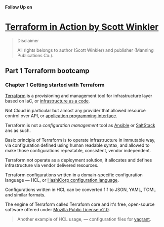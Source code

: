 **Follow Up on**

# [Terraform in Action by Scott Winkler](https://www.goodreads.com/book/show/50542114-terraform-in-action?from_search=true&from_srp=true&qid=yYmNexMK5C&rank=1)

> Disclaimer
>
> All rights belongs to author (Scott Winkler) and publisher (Manning Publications Co.).

## Part 1 Terraform bootcamp

### Chapter 1 Getting started with Terraform

[Terraform](https://www.terraform.io/) is a provisioning and management tool for
infrastructure layer based on IaC, or [infrastructure as a code](https://en.wikipedia.org/wiki/Infrastructure_as_code).

Not Cloud in particular but almost any provider that allowed resource control over
API, or [application programming interface](https://en.wikipedia.org/wiki/API).

Terraform is not a _configuration management_ tool as [Ansible](https://www.ansible.com/)
or [SaltStack](https://saltproject.io/) ans as such.

Basic principle of Terraform is to operate infrastructure in immutable way, via
configuration defined using human readable syntax, and allowed to make
those configurations repeatable, consistent, vendor independent.

Terraform not operate as a deployment solution, it allocates and defines
infrastructure via vendor delivered resources.

Terraform configurations written in a domain-specific configuration language — HCL,
or [HashiCorp configuration language](https://github.com/hashicorp/hcl/blob/main/hclsyntax/spec.md).

Configurations written in HCL can be converted 1:1 to JSON, YAML, TOML and
similar formats.

The engine of Terraform called Terraform core and it's free, open-source software
offered under [Mozilla Public License v2.0](https://www.mozilla.org/en-US/MPL/2.0/).

> Another example of HCL usage, — configuration files for [vagrant](https://www.vagrantup.com/).

